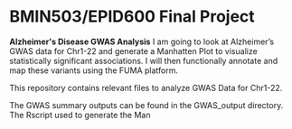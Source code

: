 # BMIN503/EPID600 Final Project

**Alzheimer's Disease GWAS Analysis**
I am going to look at Alzheimer’s GWAS data for Chr1-22 and generate a Manhatten Plot to visualize statistically significant associations. I will then functionally annotate and map these variants using the FUMA platform. 

This repository contains relevant files to analyze GWAS Data for Chr1-22. 

The GWAS summary outputs can be found in the GWAS_output directory.
The Rscript used to generate the Man

